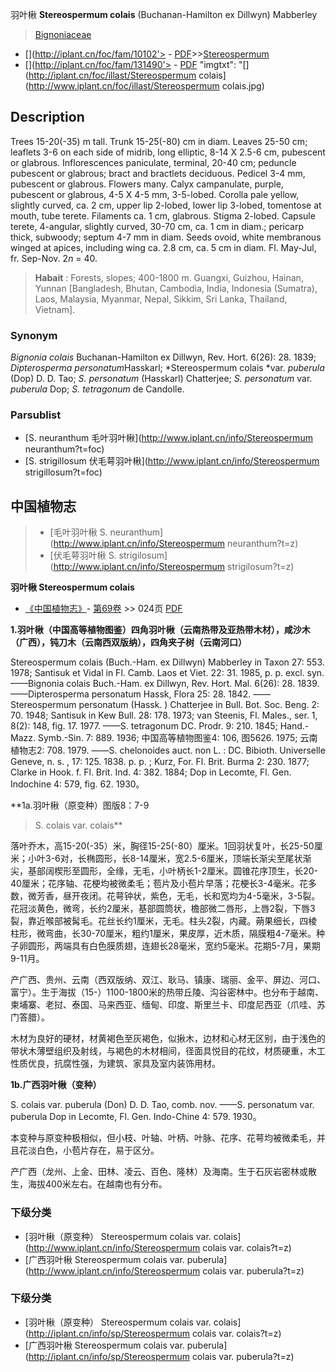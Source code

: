 羽叶楸 **Stereospermum colais** (Buchanan-Hamilton ex Dillwyn) Mabberley

> [Bignoniaceae](http://www.iplant.cn/info/Bignoniaceae?t=foc)
* [](http://iplant.cn/foc/fam/10102'> - [PDF](http://iplant.cn/foc/pdf/Bignoniaceae.pdf)>>[Stereospermum](http://www.iplant.cn/info/Stereospermum?t=foc)
* [](http://iplant.cn/foc/fam/131490'> - [PDF](http://www.iplant.cn/foc/pdf/Stereospermum.pdf)
  "imgtxt": "[](http://iplant.cn/foc/illast/Stereospermum colais](http://www.iplant.cn/foc/illast/Stereospermum colais.jpg)

## Description

Trees 15-20(-35) m tall. Trunk 15-25(-80) cm in diam. Leaves 25-50 cm; leaflets 3-6 on each side of midrib, long elliptic, 8-14 X 2.5-6 cm, pubescent or glabrous. Inflorescences paniculate, terminal, 20-40 cm; peduncle pubescent or glabrous; bract and bractlets deciduous. Pedicel 3-4 mm, pubescent or glabrous. Flowers many. Calyx campanulate, purple, pubescent or glabrous, 4-5 X 4-5 mm, 3-5-lobed. Corolla pale yellow, slightly curved, ca. 2 cm, upper lip 2-lobed, lower lip 3-lobed, tomentose at mouth, tube terete. Filaments ca. 1 cm, glabrous. Stigma 2-lobed. Capsule terete, 4-angular, slightly curved, 30-70 cm, ca. 1 cm in diam.; pericarp thick, subwoody; septum 4-7 mm in diam. Seeds ovoid, white membranous winged at apices, including wing ca. 2.8 cm, ca. 5 cm in diam. Fl. May-Jul, fr. Sep-Nov. 2*n* = 40.

> **Habait** : 
> Forests, slopes; 400-1800 m. Guangxi, Guizhou, Hainan, Yunnan [Bangladesh, Bhutan, Cambodia, India, Indonesia (Sumatra), Laos, Malaysia, Myanmar, Nepal, Sikkim, Sri Lanka, Thailand, Vietnam].

### Synonym
*Bignonia colais* Buchanan-Hamilton ex Dillwyn, Rev. Hort. 6(26): 28. 1839; *Dipterosperma personatum*Hasskarl; *Stereospermum colais *var. *puberula* (Dop) D. D. Tao; *S. personatum* (Hasskarl) Chatterjee; *S. personatum* var. *puberula* Dop; *S. tetragonum* de Candolle.

### Parsublist

* [S.  neuranthum  毛叶羽叶楸](http://www.iplant.cn/info/Stereospermum neuranthum?t=foc)
* [S.  strigillosum  伏毛萼羽叶楸](http://www.iplant.cn/info/Stereospermum strigillosum?t=foc)

## 中国植物志

> * [毛叶羽叶楸  S.  neuranthum](http://www.iplant.cn/info/Stereospermum neuranthum?t=z)
> * [伏毛萼羽叶楸  S.  strigilosum](http://www.iplant.cn/info/Stereospermum strigilosum?t=z)

**羽叶楸 Stereospermum colais**

* [《中国植物志》](http://www.iplant.cn/frps)- [第69卷](http://www.iplant.cn/frps/vol/69) >> 024页 [PDF](http://www.iplant.cn/frps/pdf/69/024.pdf)

**1.羽叶楸（中国高等植物图鉴）四角羽叶楸（云南热带及亚热带木材），咸沙木（广西），钝刀木（云南西双版纳），四角夹子树（云南河口）**

Stereospermum colais (Buch.-Ham. ex Dillwyn) Mabberley in Taxon 27: 553. 1978; Santisuk et Vidal in Fl. Camb. Laos et Viet. 22: 31. 1985, p. p. excl. syn. ——Bignonia colais Buch.-Ham. ex Dillwyn, Rev. Hort. Mal. 6(26): 28. 1839. ——Dipterosperma personatum Hassk, Flora 25: 28. 1842. ——Stereospermum personatum (Hassk. ) Chatterjee in Bull. Bot. Soc. Beng. 2: 70. 1948; Santisuk in Kew Bull. 28: 178. 1973; van Steenis, Fl. Males., ser. 1, 8(2): 148, fig. 17. 1977. ——S. tetragonum DC. Prodr. 9: 210. 1845; Hand.-Mazz. Symb.-Sin. 7: 889. 1936; 中国高等植物图鉴4: 106, 图5626. 1975; 云南植物志2: 708. 1979. ——S. chelonoides auct. non L. : DC. Bibioth. Universelle Geneve, n. s. , 17: 125. 1838. p. p. ; Kurz, For. Fl. Brit. Burma 2: 230. 1877; Clarke in Hook. f. Fl. Brit. Ind. 4: 382. 1884; Dop in Lecomte, Fl. Gen. Indochine 4: 579, fig. 62. 1930。

**1a.羽叶楸（原变种）图版8：7-9

> S. colais var. colais**

落叶乔木，高15-20(-35）米，胸径15-25(-80）厘米。1回羽状复叶，长25-50厘米；小叶3-6对，长椭圆形，长8-14厘米，宽2.5-6厘米，顶端长渐尖至尾状渐尖，基部阔楔形至圆形，全缘，无毛，小叶柄长1-2厘米。圆锥花序顶生，长20-40厘米；花序轴、花梗均被微柔毛；苞片及小苞片早落；花梗长3-4毫米。花多数，微芳香，昼开夜闭。花萼钟状，紫色，无毛，长和宽均为4-5毫米，3-5裂。花冠淡黄色，微弯，长约2厘米，基部圆筒状，檐部微二唇形，上唇2裂，下唇3裂，靠近喉部被髯毛。花丝长约1厘米，无毛。柱头2裂，内藏。蒴果细长，四棱柱形，微弯曲，长30-70厘米，粗约1厘米，果皮厚，近木质，隔膜粗4-7毫米。种子卵圆形，两端具有白色膜质翅，连翅长28毫米，宽约5毫米。花期5-7月，果期9-11月。

产广西、贵州、云南（西双版纳、双江、耿马、镇康、瑞丽、金平、屏边、河口、富宁）。生于海拔（15-）1100-1800米的热带丘陵、沟谷密林中。也分布于越南、柬埔寨、老挝、泰国、马来西亚、缅甸、印度、斯里兰卡、印度尼西亚（爪哇、苏门答腊）。

木材为良好的硬材，材黄褐色至灰褐色，似揪木，边材和心材无区别，由于浅色的带状木薄壁组织及射线，与褐色的木材相间，径面具悦目的花纹，材质硬重，木工性质优良，抗腐性强，为建筑、家具及室内装饰用材。

**1b.广西羽叶楸（变种）**

S. colais var. puberula (Don) D. D. Tao, comb. nov. ——S. personatum var. puberula Dop in Lecomte, Fl. Gen. Indo-Chine 4: 579. 1930。

本变种与原变种极相似，但小枝、叶轴、叶柄、叶脉、花序、花萼均被微柔毛，并且花淡白色，小苞片存在，易于区分。

产广西（龙州、上金、田林、凌云、百色、隆林）及海南。生于石灰岩密林或散生，海拔400米左右。在越南也有分布。

### 下级分类
* [羽叶楸（原变种）  Stereospermum colais var. colais](http://www.iplant.cn/info/Stereospermum colais var. colais?t=z)
* [广西羽叶楸  Stereospermum colais var. puberula](http://www.iplant.cn/info/Stereospermum colais var. puberula?t=z)

### 下级分类
* [羽叶楸（原变种）  Stereospermum colais var. colais](http://iplant.cn/info/sp/Stereospermum colais var. colais?t=z)
* [广西羽叶楸  Stereospermum colais var. puberula](http://iplant.cn/info/sp/Stereospermum colais var. puberula?t=z)

